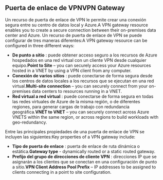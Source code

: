 ## <a name="vpn-gateway"></a><span data-ttu-id="f229a-101">Puerta de enlace de VPN</span><span class="sxs-lookup"><span data-stu-id="f229a-101">VPN Gateway</span></span>
<span data-ttu-id="f229a-102">Un recurso de puerta de enlace de VPN le permite crear una conexión segura entre su centro de datos local y Azure.</span><span class="sxs-lookup"><span data-stu-id="f229a-102">A VPN gateway resource enables you to create a secure connection between their on-premises data center and Azure.</span></span> <span data-ttu-id="f229a-103">Un recurso de puerta de enlace de VPN se puede configurar de tres maneras diferentes:</span><span class="sxs-lookup"><span data-stu-id="f229a-103">A VPN gateway resource can be configured in three different ways:</span></span>

* <span data-ttu-id="f229a-104">**De punto a sitio** : puede obtener acceso seguro a los recursos de Azure hospedados en una red virtual con un cliente VPN desde cualquier equipo.</span><span class="sxs-lookup"><span data-stu-id="f229a-104">**Point to Site** – you can securely access your Azure resources hosted in a VNET by using a VPN client from any computer.</span></span> 
* <span data-ttu-id="f229a-105">**Conexión de varios sitios** : puede conectarse de forma segura desde los centros de datos locales a los recursos que se ejecutan en una red virtual.</span><span class="sxs-lookup"><span data-stu-id="f229a-105">**Multi-site connection** – you can securely connect from your on-premises data centers to resources running in a VNET.</span></span> 
* <span data-ttu-id="f229a-106">**Red virtual a red virtual** : puede conectarse de forma segura en todas las redes virtuales de Azure de la misma región, o de diferentes regiones, para generar cargas de trabajo con redundancia geográfica.</span><span class="sxs-lookup"><span data-stu-id="f229a-106">**VNET to VNET** – you can securely connect across Azure VNETS within the same region, or across regions to build workloads with geo-redundancy.</span></span>

<span data-ttu-id="f229a-107">Entre las principales propiedades de una puerta de enlace de VPN se incluyen las siguientes:</span><span class="sxs-lookup"><span data-stu-id="f229a-107">Key properties of a VPN gateway include:</span></span>

* <span data-ttu-id="f229a-108">**Tipo de puerta de enlace** : puerta de enlace de ruta dinámica o estática.</span><span class="sxs-lookup"><span data-stu-id="f229a-108">**Gateway type** - dynamically routed or a static routed gateway.</span></span> 
* <span data-ttu-id="f229a-109">**Prefijo del grupo de direcciones de cliente VPN** : direcciones IP que se asignarán a los clientes que se conectan en una configuración de punto a sitio.</span><span class="sxs-lookup"><span data-stu-id="f229a-109">**VPN Client Address Pool Prefix** – IP addresses to be assigned to clients connecting in a point to site configuration.</span></span>


